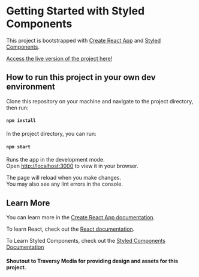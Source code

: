 # Getting Started with Styled Components

This project is bootstrapped with [Create React App](https://github.com/facebook/create-react-app) and [Styled Components](https://styled-components.com/).

[Access the live version of the project here!](https://beautiful-styled-components.netlify.app/)

## How to run this project in your own dev environment

Clone this repository on your machine and navigate to the project directory, then run:

#### `npm install`

In the project directory, you can run:

#### `npm start`

Runs the app in the development mode.\
Open [http://localhost:3000](http://localhost:3000) to view it in your browser.

The page will reload when you make changes.\
You may also see any lint errors in the console.

## Learn More

You can learn more in the [Create React App documentation](https://facebook.github.io/create-react-app/docs/getting-started).

To learn React, check out the [React documentation](https://reactjs.org/).

To Learn Styled Components, check out the [Styled Components Documentation](https://styled-components.com/docs)

#### Shoutout to Traversy Media for providing design and assets for this project.


